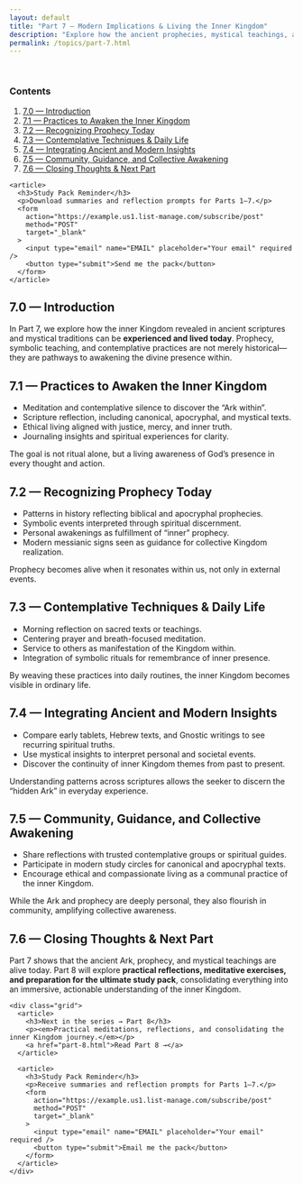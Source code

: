 ```yaml
---
layout: default
title: "Part 7 — Modern Implications & Living the Inner Kingdom"
description: "Explore how the ancient prophecies, mystical teachings, and inner Kingdom principles are applied in modern life and practice."
permalink: /topics/part-7.html
---
```


<main>

  <nav aria-label="Table of contents" class="grid" style="padding-top: 1rem">
    <article>
      <h3>Contents</h3>
      <ol>
        <li><a href="#intro">7.0 — Introduction</a></li>
        <li><a href="#inner-practice">7.1 — Practices to Awaken the Inner Kingdom</a></li>
        <li><a href="#modern-prophecy">7.2 — Recognizing Prophecy Today</a></li>
        <li><a href="#contemplative-techniques">7.3 — Contemplative Techniques & Daily Life</a></li>
        <li><a href="#integrating-texts">7.4 — Integrating Ancient and Modern Insights</a></li>
        <li><a href="#community">7.5 — Community, Guidance, and Collective Awakening</a></li>
        <li><a href="#closing">7.6 — Closing Thoughts & Next Part</a></li>
      </ol>
    </article>

    <article>
      <h3>Study Pack Reminder</h3>
      <p>Download summaries and reflection prompts for Parts 1–7.</p>
      <form
        action="https://example.us1.list-manage.com/subscribe/post"
        method="POST"
        target="_blank"
      >
        <input type="email" name="EMAIL" placeholder="Your email" required />
        <button type="submit">Send me the pack</button>
      </form>
    </article>

  </nav>

  <!-- 7.0 -->
  <section id="intro" class="content">
    <h2>7.0 — Introduction</h2>
    <p>
      In Part 7, we explore how the inner Kingdom revealed in ancient scriptures and mystical traditions can be <strong>experienced and lived today</strong>. Prophecy, symbolic teaching, and contemplative practices are not merely historical—they are pathways to awakening the divine presence within.
    </p>
  </section>

  <!-- 7.1 -->
  <section id="inner-practice" class="content">
    <h2>7.1 — Practices to Awaken the Inner Kingdom</h2>
    <ul>
      <li>Meditation and contemplative silence to discover the “Ark within”.</li>
      <li>Scripture reflection, including canonical, apocryphal, and mystical texts.</li>
      <li>Ethical living aligned with justice, mercy, and inner truth.</li>
      <li>Journaling insights and spiritual experiences for clarity.</li>
    </ul>
    <p class="note">
      The goal is not ritual alone, but a living awareness of God’s presence in every thought and action.
    </p>
  </section>

  <!-- 7.2 -->
  <section id="modern-prophecy" class="content">
    <h2>7.2 — Recognizing Prophecy Today</h2>
    <ul>
      <li>Patterns in history reflecting biblical and apocryphal prophecies.</li>
      <li>Symbolic events interpreted through spiritual discernment.</li>
      <li>Personal awakenings as fulfillment of “inner” prophecy.</li>
      <li>Modern messianic signs seen as guidance for collective Kingdom realization.</li>
    </ul>
    <p class="note">
      Prophecy becomes alive when it resonates within us, not only in external events.
    </p>
  </section>

  <!-- 7.3 -->
  <section id="contemplative-techniques" class="content">
    <h2>7.3 — Contemplative Techniques & Daily Life</h2>
    <ul>
      <li>Morning reflection on sacred texts or teachings.</li>
      <li>Centering prayer and breath-focused meditation.</li>
      <li>Service to others as manifestation of the Kingdom within.</li>
      <li>Integration of symbolic rituals for remembrance of inner presence.</li>
    </ul>
    <p class="note">
      By weaving these practices into daily routines, the inner Kingdom becomes visible in ordinary life.
    </p>
  </section>

  <!-- 7.4 -->
  <section id="integrating-texts" class="content">
    <h2>7.4 — Integrating Ancient and Modern Insights</h2>
    <ul>
      <li>Compare early tablets, Hebrew texts, and Gnostic writings to see recurring spiritual truths.</li>
      <li>Use mystical insights to interpret personal and societal events.</li>
      <li>Discover the continuity of inner Kingdom themes from past to present.</li>
    </ul>
    <p class="note">
      Understanding patterns across scriptures allows the seeker to discern the “hidden Ark” in everyday experience.
    </p>
  </section>

  <!-- 7.5 -->
  <section id="community" class="content">
    <h2>7.5 — Community, Guidance, and Collective Awakening</h2>
    <ul>
      <li>Share reflections with trusted contemplative groups or spiritual guides.</li>
      <li>Participate in modern study circles for canonical and apocryphal texts.</li>
      <li>Encourage ethical and compassionate living as a communal practice of the inner Kingdom.</li>
    </ul>
    <p class="note">
      While the Ark and prophecy are deeply personal, they also flourish in community, amplifying collective awareness.
    </p>
  </section>

  <!-- 7.6 -->
  <section id="closing" class="content">
    <h2>7.6 — Closing Thoughts & Next Part</h2>
    <p>
      Part 7 shows that the ancient Ark, prophecy, and mystical teachings are alive today. Part 8 will explore <strong>practical reflections, meditative exercises, and preparation for the ultimate study pack</strong>, consolidating everything into an immersive, actionable understanding of the inner Kingdom.
    </p>

    <div class="grid">
      <article>
        <h3>Next in the series → Part 8</h3>
        <p><em>Practical meditations, reflections, and consolidating the inner Kingdom journey.</em></p>
        <a href="part-8.html">Read Part 8 →</a>
      </article>

      <article>
        <h3>Study Pack Reminder</h3>
        <p>Receive summaries and reflection prompts for Parts 1–7.</p>
        <form
          action="https://example.us1.list-manage.com/subscribe/post"
          method="POST"
          target="_blank"
        >
          <input type="email" name="EMAIL" placeholder="Your email" required />
          <button type="submit">Email me the pack</button>
        </form>
      </article>
    </div>

  </section>
</main>
